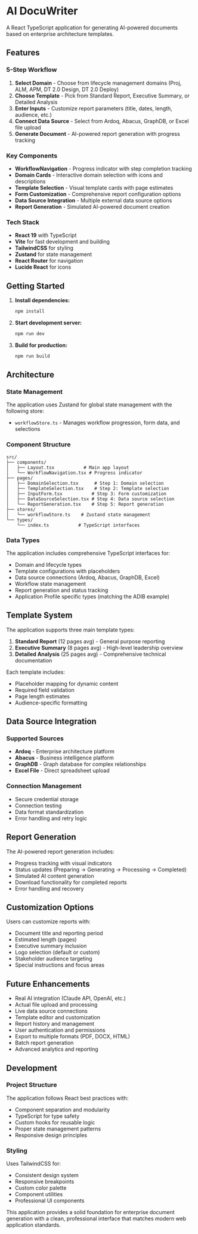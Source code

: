 # AI DocuWriter

A React TypeScript application for generating AI-powered documents based on enterprise architecture templates.

## Features

### 5-Step Workflow
1. **Select Domain** - Choose from lifecycle management domains (Proj, ALM, APM, DT 2.0 Design, DT 2.0 Deploy)
2. **Choose Template** - Pick from Standard Report, Executive Summary, or Detailed Analysis
3. **Enter Inputs** - Customize report parameters (title, dates, length, audience, etc.)
4. **Connect Data Source** - Select from Ardoq, Abacus, GraphDB, or Excel file upload
5. **Generate Document** - AI-powered report generation with progress tracking

### Key Components
- **WorkflowNavigation** - Progress indicator with step completion tracking
- **Domain Cards** - Interactive domain selection with icons and descriptions
- **Template Selection** - Visual template cards with page estimates
- **Form Customization** - Comprehensive report configuration options
- **Data Source Integration** - Multiple external data source options
- **Report Generation** - Simulated AI-powered document creation

### Tech Stack
- **React 19** with TypeScript
- **Vite** for fast development and building
- **TailwindCSS** for styling
- **Zustand** for state management
- **React Router** for navigation
- **Lucide React** for icons

## Getting Started

1. **Install dependencies:**
   ```bash
   npm install
   ```

2. **Start development server:**
   ```bash
   npm run dev
   ```

3. **Build for production:**
   ```bash
   npm run build
   ```

## Architecture

### State Management
The application uses Zustand for global state management with the following store:
- `workflowStore.ts` - Manages workflow progression, form data, and selections

### Component Structure
```
src/
├── components/
│   ├── Layout.tsx           # Main app layout
│   └── WorkflowNavigation.tsx # Progress indicator
├── pages/
│   ├── DomainSelection.tsx      # Step 1: Domain selection
│   ├── TemplateSelection.tsx    # Step 2: Template selection
│   ├── InputForm.tsx           # Step 3: Form customization
│   ├── DataSourceSelection.tsx # Step 4: Data source selection
│   └── ReportGeneration.tsx    # Step 5: Report generation
├── stores/
│   └── workflowStore.ts    # Zustand state management
└── types/
    └── index.ts           # TypeScript interfaces
```

### Data Types
The application includes comprehensive TypeScript interfaces for:
- Domain and lifecycle types
- Template configurations with placeholders
- Data source connections (Ardoq, Abacus, GraphDB, Excel)
- Workflow state management
- Report generation and status tracking
- Application Profile specific types (matching the ADIB example)

## Template System

The application supports three main template types:
1. **Standard Report** (12 pages avg) - General purpose reporting
2. **Executive Summary** (8 pages avg) - High-level leadership overview
3. **Detailed Analysis** (25 pages avg) - Comprehensive technical documentation

Each template includes:
- Placeholder mapping for dynamic content
- Required field validation
- Page length estimates
- Audience-specific formatting

## Data Source Integration

### Supported Sources
- **Ardoq** - Enterprise architecture platform
- **Abacus** - Business intelligence platform  
- **GraphDB** - Graph database for complex relationships
- **Excel File** - Direct spreadsheet upload

### Connection Management
- Secure credential storage
- Connection testing
- Data format standardization
- Error handling and retry logic

## Report Generation

The AI-powered report generation includes:
- Progress tracking with visual indicators
- Status updates (Preparing → Generating → Processing → Completed)
- Simulated AI content generation
- Download functionality for completed reports
- Error handling and recovery

## Customization Options

Users can customize reports with:
- Document title and reporting period
- Estimated length (pages)
- Executive summary inclusion
- Logo selection (default or custom)
- Stakeholder audience targeting
- Special instructions and focus areas

## Future Enhancements

- Real AI integration (Claude API, OpenAI, etc.)
- Actual file upload and processing
- Live data source connections
- Template editor and customization
- Report history and management
- User authentication and permissions
- Export to multiple formats (PDF, DOCX, HTML)
- Batch report generation
- Advanced analytics and reporting

## Development

### Project Structure
The application follows React best practices with:
- Component separation and modularity
- TypeScript for type safety
- Custom hooks for reusable logic
- Proper state management patterns
- Responsive design principles

### Styling
Uses TailwindCSS for:
- Consistent design system
- Responsive breakpoints
- Custom color palette
- Component utilities
- Professional UI components

This application provides a solid foundation for enterprise document generation with a clean, professional interface that matches modern web application standards.